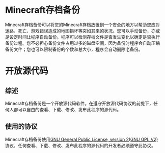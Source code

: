 # Minecraft存档备份
Minecraft存档备份可以将您的Minecraft存档放置到一个安全的地方以帮助您应对迷路、死亡、游戏错误造成的地图损坏等突如其来的状况。您可以手动备份，亦或是设定时间让程序自动备份。程序可以检测存档文件是否发生变化以确定是否执行备份过程。您不必担心备份文件占用过多的磁盘空间，因为备份时程序会自动压缩备份文件；您也可以限制备份的个数和总大小，程序会自动删除老备份。

# 开放源代码
## 综述
Minecraft存档备份是一个开放源代码软件。在遵守开放源代码协议的前提下，任何人都可以自由的查看、下载、修改、发布此程序的源代码。
## 使用的协议
Minecraft存档备份使用[GNU General Public License, version 2(GNU GPL V2)](http://www.gnu.org/licenses/gpl-2.0.html)协议，任何查看、下载、修改、发布此程序的源代码的开发者必须遵守此协议。
